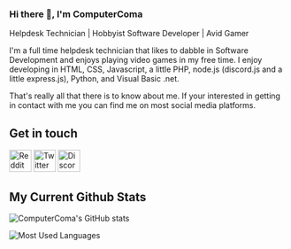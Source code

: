 ### Hi there 👋, I'm ComputerComa

Helpdesk Technician | Hobbyist Software Developer | Avid Gamer

I'm a full time helpdesk technician that likes to dabble in Software Development and enjoys playing video games in my free time. 
I enjoy developing in HTML, CSS, Javascript, a little PHP, node.js (discord.js and a little express.js), Python, and Visual Basic .net.

That's really all that there is to know about me. If your interested in getting in contact with me you can find me on most social media platforms.




## Get in touch

[<img src='https://cdn.jsdelivr.net/npm/simple-icons@3.0.1/icons/reddit.svg' alt='Reddit' height='40'>](https://www.reddit.com/user/Computr_Coma)
[<img src='https://cdn.jsdelivr.net/npm/simple-icons@3.0.1/icons/twitter.svg' alt='Twitter' height='40'>](https://twitter.com/ComputerComa)
[<img src='https://cdn.jsdelivr.net/npm/simple-icons@3.0.1/icons/discord.svg' alt='Discor' height='40'>](https://dsc.bio/computercoma)

## My Current Github Stats

 ![ComputerComa's GitHub stats](https://github-readme-stats.vercel.app/api?username=ComputerComa&show_icons=true&theme=dark&count_private=true)
 
 ![Most Used Languages](https://github-readme-stats.vercel.app/api/top-langs/?username=ComputerComa&theme=dark&layout=compact&count_private=true)
